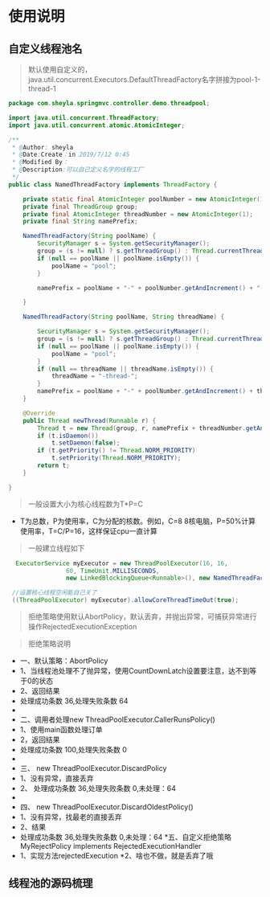 # 使用说明
## 自定义线程池名
> 默认使用自定义的，java.util.concurrent.Executors.DefaultThreadFactory名字拼接为pool-1-thread-1
```java
package com.sheyla.springmvc.controller.demo.threadpool;

import java.util.concurrent.ThreadFactory;
import java.util.concurrent.atomic.AtomicInteger;

/**
 * @Author: sheyla
 * @Date:Create：in 2019/7/12 0:45
 * @Modified By：
 * @Description:可以自己定义名字的线程工厂
 */
public class NamedThreadFactory implements ThreadFactory {

    private static final AtomicInteger poolNumber = new AtomicInteger(1);
    private final ThreadGroup group;
    private final AtomicInteger threadNumber = new AtomicInteger(1);
    private final String namePrefix;

    NamedThreadFactory(String poolName) {
        SecurityManager s = System.getSecurityManager();
        group = (s != null) ? s.getThreadGroup() : Thread.currentThread().getThreadGroup();
        if (null == poolName || poolName.isEmpty()) {
            poolName = "pool";
        }

        namePrefix = poolName + "-" + poolNumber.getAndIncrement() + "-thread-";

    }

    NamedThreadFactory(String poolName, String threadName) {

        SecurityManager s = System.getSecurityManager();
        group = (s != null) ? s.getThreadGroup() : Thread.currentThread().getThreadGroup();
        if (null == poolName || poolName.isEmpty()) {
            poolName = "pool";
        }
        if (null == threadName || threadName.isEmpty()) {
            threadName = "-thread-";
        }
        namePrefix = poolName + "-" + poolNumber.getAndIncrement() + threadName;
    }

    @Override
    public Thread newThread(Runnable r) {
        Thread t = new Thread(group, r, namePrefix + threadNumber.getAndIncrement(), 0);
        if (t.isDaemon())
            t.setDaemon(false);
        if (t.getPriority() != Thread.NORM_PRIORITY)
            t.setPriority(Thread.NORM_PRIORITY);
        return t;
    }

}

```

> 一般设置大小为核心线程数为T*P=C 
* T为总数，P为使用率，C为分配的核数。例如，C=8 8核电脑，P=50%计算使用率，T=C/P=16，这样保证cpu一直计算

> 一般建立线程如下
```java
  ExecutorService myExecutor = new ThreadPoolExecutor(16, 16,
                60, TimeUnit.MILLISECONDS,
                new LinkedBlockingQueue<Runnable>(), new NamedThreadFactory("测试", "-测试线程-"));

 //设置核心线程空闲能自己关了
 ((ThreadPoolExecutor) myExecutor).allowCoreThreadTimeOut(true);
```

> 拒绝策略使用默认AbortPolicy，默认丢弃，并抛出异常，可捕获异常进行操作RejectedExecutionException

> 拒绝策略说明
* 一、默认策略：AbortPolicy
 * 1、当线程池处理不了抛异常，使用CountDownLatch设置要注意，达不到等于0的状态
 * 2、返回结果
 * 处理成功条数	36,处理失败条数	64
 * 
 * 二、调用者处理new ThreadPoolExecutor.CallerRunsPolicy()
 * 1、使用main函数处理订单
 * 2，返回结果
 * 处理成功条数	100,处理失败条数	0
 * 
 * 三、 new ThreadPoolExecutor.DiscardPolicy
 * 1、没有异常，直接丢弃
 *  2、 处理成功条数	36,处理失败条数	0,未处理：64
 *  
 *  四、 new ThreadPoolExecutor.DiscardOldestPolicy()
 *  1、没有异常，找最老的直接丢弃
 * 2、结果
 * 处理成功条数	36,处理失败条数	0,未处理：64
 *五、自定义拒绝策略MyRejectPolicy implements RejectedExecutionHandler
  * 1、实现方法rejectedExecution
  *2、啥也不做，就是丢弃了哦
 
## 线程池的源码梳理
